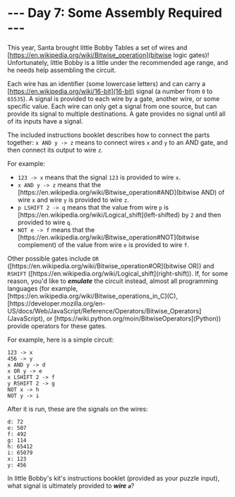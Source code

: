# --- Day 7: Some Assembly Required ---

This year, Santa brought little Bobby Tables a set of wires and [https://en.wikipedia.org/wiki/Bitwise_operation](bitwise logic gates)!  Unfortunately, little Bobby is a little under the recommended age range, and he needs help <span title="You had one of these as a kid, right?">assembling the circuit</span>.


Each wire has an identifier (some lowercase letters) and can carry a [https://en.wikipedia.org/wiki/16-bit](16-bit) signal (a number from <code>0</code> to <code>65535</code>).  A signal is provided to each wire by a gate, another wire, or some specific value. Each wire can only get a signal from one source, but can provide its signal to multiple destinations.  A gate provides no signal until all of its inputs have a signal.


The included instructions booklet describes how to connect the parts together: <code>x AND y -> z</code> means to connect wires <code>x</code> and <code>y</code> to an AND gate, and then connect its output to wire <code>z</code>.


For example:


<ul>
<li><code>123 -> x</code> means that the signal <code>123</code> is provided to wire <code>x</code>.</li>
<li><code>x AND y -> z</code> means that the [https://en.wikipedia.org/wiki/Bitwise_operation#AND](bitwise AND) of wire <code>x</code> and wire <code>y</code> is provided to wire <code>z</code>.</li>
<li><code>p LSHIFT 2 -> q</code> means that the value from wire <code>p</code> is [https://en.wikipedia.org/wiki/Logical_shift](left-shifted) by <code>2</code> and then provided to wire <code>q</code>.</li>
<li><code>NOT e -> f</code> means that the [https://en.wikipedia.org/wiki/Bitwise_operation#NOT](bitwise complement) of the value from wire <code>e</code> is provided to wire <code>f</code>.</li>
</ul>
Other possible gates include <code>OR</code> ([https://en.wikipedia.org/wiki/Bitwise_operation#OR](bitwise OR)) and <code>RSHIFT</code> ([https://en.wikipedia.org/wiki/Logical_shift](right-shift)).  If, for some reason, you'd like to <em><b>emulate</b></em> the circuit instead, almost all programming languages (for example, [https://en.wikipedia.org/wiki/Bitwise_operations_in_C](C), [https://developer.mozilla.org/en-US/docs/Web/JavaScript/Reference/Operators/Bitwise_Operators](JavaScript), or [https://wiki.python.org/moin/BitwiseOperators](Python)) provide operators for these gates.


For example, here is a simple circuit:


<pre><code>123 -> x
456 -> y
x AND y -> d
x OR y -> e
x LSHIFT 2 -> f
y RSHIFT 2 -> g
NOT x -> h
NOT y -> i
</code></pre>
After it is run, these are the signals on the wires:


<pre><code>d: 72
e: 507
f: 492
g: 114
h: 65412
i: 65079
x: 123
y: 456
</code></pre>
In little Bobby's kit's instructions booklet (provided as your puzzle input), what signal is ultimately provided to <em><b>wire <code>a</code></b></em>?



